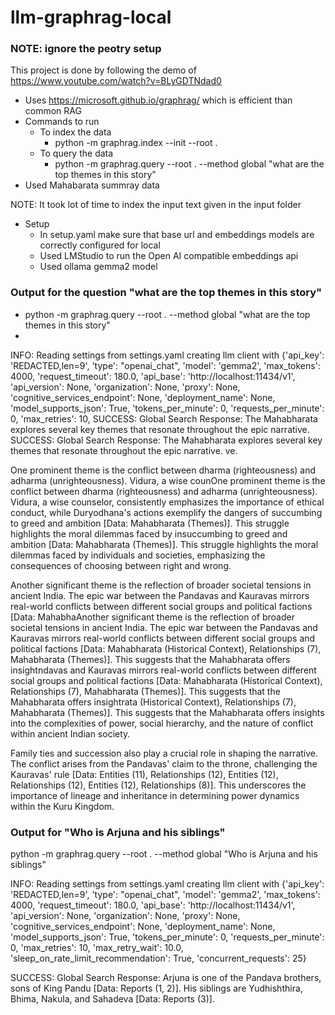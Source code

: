 # llm-graphrag-local

### NOTE: ignore the peotry setup

This project is done by following the demo of https://www.youtube.com/watch?v=BLyGDTNdad0

- Uses https://microsoft.github.io/graphrag/ which is efficient than common RAG
- Commands to run
  - To index the data
    - python -m graphrag.index --init --root .
  - To query the data
    - python -m graphrag.query --root . --method global "what are the top themes in this story"
- Used Mahabarata summray data

NOTE: It took lot of time to index the input text given in the input folder

- Setup
  - In setup.yaml make sure that base url and embeddings models are correctly configured for local
  - Used LMStudio to run the Open AI compatible embeddings api
  - Used ollama gemma2 model
 

### Output for the question  "what are the top themes in this story"

- python -m graphrag.query --root . --method global "what are the top themes in this story"
- 
INFO: Reading settings from settings.yaml
creating llm client with {'api_key': 'REDACTED,len=9', 'type': "openai_chat", 'model': 'gemma2', 'max_tokens': 4000, 'request_timeout': 180.0, 'api_base': 'http://localhost:11434/v1', 'api_version': None, 'organization': None, 'proxy': None, 'cognitive_services_endpoint': None, 'deployment_name': None, 'model_supports_json': True, 'tokens_per_minute': 0, 'requests_per_minute': 0, 'max_retries': 10, SUCCESS: Global Search Response: The Mahabharata explores several key themes that resonate throughout the epic narrative.
SUCCESS: Global Search Response: The Mahabharata explores several key themes that resonate throughout the epic narrative.
ve.


One prominent theme is the conflict between dharma (righteousness) and adharma (unrighteousness).  Vidura, a wise counOne prominent theme is the conflict between dharma (righteousness) and adharma (unrighteousness).  Vidura, a wise counselor, consistently emphasizes the importance of ethical conduct, while Duryodhana's actions exemplify the dangers of succumbing to greed and ambition [Data: Mahabharata (Themes)]. This struggle highlights the moral dilemmas faced by insuccumbing to greed and ambition [Data: Mahabharata (Themes)]. This struggle highlights the moral dilemmas faced by individuals and societies, emphasizing the consequences of choosing between right and wrong.

Another significant theme is the reflection of broader societal tensions in ancient India. The epic war between the Pandavas and Kauravas mirrors real-world conflicts between different social groups and political factions [Data: MahabhaAnother significant theme is the reflection of broader societal tensions in ancient India. The epic war between the Pandavas and Kauravas mirrors real-world conflicts between different social groups and political factions [Data: Mahabharata (Historical Context), Relationships (7), Mahabharata (Themes)]. This suggests that the Mahabharata offers insightndavas and Kauravas mirrors real-world conflicts between different social groups and political factions [Data: Mahabharata (Historical Context), Relationships (7), Mahabharata (Themes)]. This suggests that the Mahabharata offers insightrata (Historical Context), Relationships (7), Mahabharata (Themes)]. This suggests that the Mahabharata offers insights into the complexities of power, social hierarchy, and the nature of conflict within ancient Indian society.

Family ties and succession also play a crucial role in shaping the narrative. The conflict arises from the Pandavas' claim to the throne, challenging the Kauravas' rule [Data: Entities (11), Relationships (12), Entities (12), Relationships (12), Entities (12), Relationships (8)]. This underscores the importance of lineage and inheritance in determining power dynamics within the Kuru Kingdom.

### Output for "Who is Arjuna and his siblings"

 python -m graphrag.query --root . --method global "Who is Arjuna and his siblings"


INFO: Reading settings from settings.yaml
creating llm client with {'api_key': 'REDACTED,len=9', 'type': "openai_chat", 'model': 'gemma2', 'max_tokens': 4000, 'request_timeout': 180.0, 'api_base': 'http://localhost:11434/v1', 'api_version': None, 'organization': None, 'proxy': None, 'cognitive_services_endpoint': None, 'deployment_name': None, 'model_supports_json': True, 'tokens_per_minute': 0, 'requests_per_minute': 0, 'max_retries': 10, 'max_retry_wait': 10.0, 'sleep_on_rate_limit_recommendation': True, 'concurrent_requests': 25}

SUCCESS: Global Search Response: Arjuna is one of the Pandava brothers, sons of King Pandu [Data: Reports (1, 2)].  His siblings are Yudhishthira, Bhima, Nakula, and Sahadeva [Data: Reports (3)].

